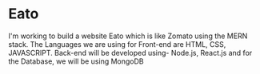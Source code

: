 # Eato
I'm working to build a website Eato which is like Zomato using the MERN stack.
The Languages we are using for Front-end are HTML, CSS, JAVASCRIPT. Back-end will be developed using- Node.js, React.js and for the Database, we will be using MongoDB
